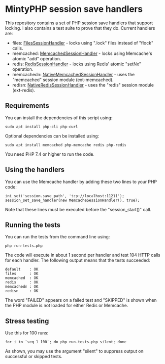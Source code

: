 # MintyPHP session save handlers

This repository contains a set of PHP session save handlers that support locking. I also contains a test suite to prove that they do. Current handlers are:

- files: [FilesSessionHandler](src/FilesSessionHandler.php) - locks using ".lock" files instead of "flock" calls.
- memcached: [MemcachedSessionHandler](src/MemcachedSessionHandler.php) - locks using Memcache's atomic "add" operation.
- redis: [RedisSessionHandler](src/RedisSessionHandler.php) - locks using Redis' atomic "setNx" operation.
- memcachedn: [NativeMemcachedSessionHandler](src/NativeMemcachedSessionHandler.php) - uses the "memcached" session module (ext-memcached).
- redisn: [NativeRedisSessionHandler](src/NativeRedisSessionHandler.php) - uses the "redis" session module (ext-redis).

## Requirements

You can install the dependencies of this script using:

    sudo apt install php-cli php-curl

Optional dependencies can be installed using:

    sudo apt install memcached php-memcache redis php-redis

You need PHP 7.4 or higher to run the code.

## Using the handlers

You can use the Memcache handler by adding these two lines to your PHP code:

    ini_set('session.save_path', 'tcp://localhost:11211');
    session_set_save_handler(new MemcacheSessionHandler(), true);

Note that these lines must be executed before the "session_start()" call.

## Running the tests

You can run the tests from the command line using:

    php run-tests.php

The code will execute in about 1 second per handler and test 104 HTTP calls for each handler. The following output means that the tests succeeded:

    default    : OK
    files      : OK
    memcached  : OK
    redis      : OK
    memcachedn : OK
    redisn     : OK

The word "FAILED" appears on a failed test and "SKIPPED" is shown when the PHP module is not loaded for either Redis or Memcache.

## Stress testing

Use this for 100 runs:

    for i in `seq 1 100`; do php run-tests.php silent; done

As shown, you may use the argument "silent" to suppress output on successful or skipped tests.
